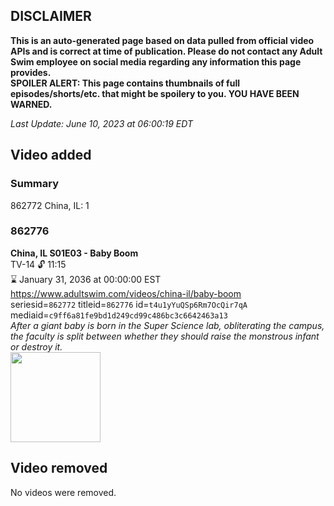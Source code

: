 ## DISCLAIMER
**This is an auto-generated page based on data pulled from official video APIs and is correct at time of publication. Please do not contact any Adult Swim employee on social media regarding any information this page provides.**  
**SPOILER ALERT: This page contains thumbnails of full episodes/shorts/etc. that might be spoilery to you. YOU HAVE BEEN WARNED.**  

_Last Update: June 10, 2023 at 06:00:19 EDT_
## Video added
### Summary
862772 China, IL: 1  
### 862776
**China, IL S01E03 - Baby Boom**  
TV-14 🔓 11:15  
⌛ January 31, 2036 at 00:00:00 EST  
https://www.adultswim.com/videos/china-il/baby-boom  
seriesid=`862772` titleid=`862776` id=`t4u1yYuQSp6Rm7OcQir7qA` mediaid=`c9ff6a81fe9bd1d249cd99c486bc3c6642463a13`  
_After a giant baby is born in the Super Science lab, obliterating the campus, the faculty is split between whether they should raise the monstrous infant or destroy it._  
<a href="https://media.cdn.adultswim.com/uploads/20200302/thumbnails/2_20321638377-chinail_103_bim.jpg"><img src="https://media.cdn.adultswim.com/uploads/20200302/thumbnails/2_20321638377-chinail_103_bim.jpg" height="144px" /></a>
## Video removed
No videos were removed.  
